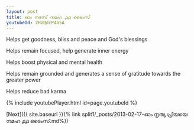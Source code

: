 ```yaml
---
layout: post
title: ഓം നഭസ് നമഹ ൧൧ ടൈംസ്
youtubeId: 2HVQdrP4a5A
---
```

 
 
Helps get goodness, bliss and peace and God's blessings
 
Helps remain focused, help generate inner energy 
 
Helps boost physical and mental health 
 
Helps remain grounded and generates a sense of gratitude towards the greater power 
 
Helps reduce bad karma
 
 
 
 


{% include youtubePlayer.html id=page.youtubeId %}
 
[Next]({{ site.baseurl }}{% link  split1/_posts/2013-02-17-ഓം നൃത്യ പ്രിയയെ നമഹ ൧൧ ടൈംസ്.md%})
 
